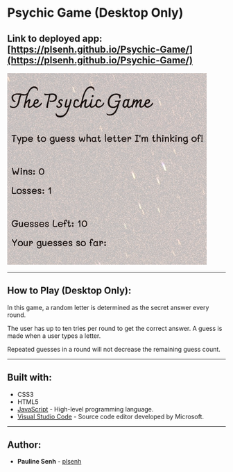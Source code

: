 # Psychic Game (Desktop Only)

## Link to deployed app: [https://plsenh.github.io/Psychic-Game/](https://plsenh.github.io/Psychic-Game/)

![screenshot](./assets/images/Psychic-Game.PNG)

---

## How to Play (Desktop Only):

In this game, a random letter is determined as the secret answer every round.

The user has up to ten tries per round to get the correct answer. A guess is made when a user types a letter.

Repeated guesses in a round will not decrease the remaining guess count.

---

## Built with:

- CSS3
- HTML5
- [JavaScript](https://developer.mozilla.org/en-US/docs/Web/JavaScript) - High-level programming language.
- [Visual Studio Code](https://code.visualstudio.com/) - Source code editor developed by Microsoft.

---

## Author:

- **Pauline Senh** - [plsenh](https://github.com/plsenh)
